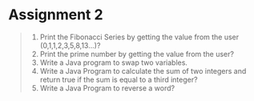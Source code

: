 # Assignment 2
> 1. Print the Fibonacci Series by getting the value from the user (0,1,1,2,3,5,8,13...)?
> 2. Print the prime number by getting the value from the user?
> 3. Write a Java program to swap two variables.
> 4. Write a Java Program to calculate the sum of two integers and return true if the sum is equal to a third integer?
> 5. Write a Java Program to reverse a word?
